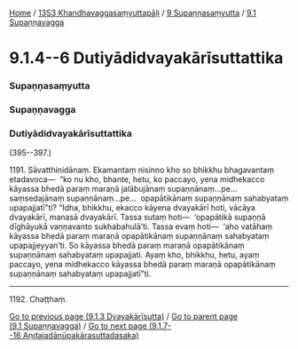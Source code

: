 
[Home](/) / [13S3 Khandhavaggasaṃyuttapāḷi](/tipitaka/13S3.md) / [9 Supaṇṇasaṃyutta](/tipitaka/13S3/9.md) / [9.1 Supaṇṇavagga](/tipitaka/13S3/9/9.1.md)

# 9.1.4--6 Dutiyādidvayakārīsuttattika

### Supaṇṇasaṃyutta

### Supaṇṇavagga

### Dutiyādidvayakārīsuttattika

(395--397.)

1191\. Sāvatthinidānaṃ. Ekamantaṃ nisinno kho so bhikkhu bhagavantaṃ etadavoca—  “ko nu kho, bhante, hetu, ko paccayo, yena midhekacco kāyassa bhedā paraṃ maraṇā jalābujānaṃ supaṇṇānaṃ…pe…  saṃsedajānaṃ supaṇṇānaṃ…pe…  opapātikānaṃ supaṇṇānaṃ sahabyataṃ upapajjatī”ti? “Idha, bhikkhu, ekacco kāyena dvayakārī hoti, vācāya dvayakārī, manasā dvayakārī. Tassa sutaṃ hoti—  ‘opapātikā supaṇṇā dīghāyukā vaṇṇavanto sukhabahulā’ti. Tassa evaṃ hoti—  ‘aho vatāhaṃ kāyassa bhedā paraṃ maraṇā opapātikānaṃ supaṇṇānaṃ sahabyataṃ upapajjeyyan’ti. So kāyassa bhedā paraṃ maraṇā opapātikānaṃ supaṇṇānaṃ sahabyataṃ upapajjati. Ayaṃ kho, bhikkhu, hetu, ayaṃ paccayo, yena midhekacco kāyassa bhedā paraṃ maraṇā opapātikānaṃ supaṇṇānaṃ sahabyataṃ upapajjatī”ti.

---

1192\. Chaṭṭhaṃ.



[Go to previous page (9.1.3 Dvayakārīsutta)](/tipitaka/13S3/9/9.1/9.1.3.md) / [Go to parent page (9.1 Supaṇṇavagga)](/tipitaka/13S3/9/9.1.md) / [Go to next page (9.1.7--16 Aṇḍajadānūpakārasuttadasaka)](/tipitaka/13S3/9/9.1/9.1.7--16.md)


